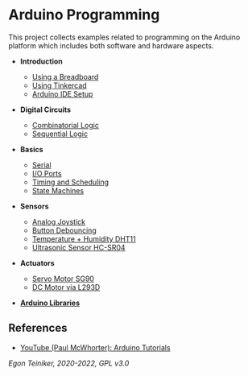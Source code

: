 # Arduino Programming

This project collects examples related to programming on the Arduino platform which
includes both software and hardware aspects.

* **Introduction**
  * [Using a Breadboard](introduction/UsingBreadboard.md)
  * [Using Tinkercad](introduction/UsingTinkercad.md)
  * [Arduino IDE Setup](introduction/ArduinoSetup.md)

* **Digital Circuits**
  * [Combinatorial Logic](digital_circuits/combinatorial-logic)
  * [Sequential Logic](digital_circuits/sequential-logic)

* **Basics**
  * [Serial](basics/uart/serial)
  * [I/O Ports](basics/io-ports)
  * [Timing and Scheduling](basics/timing)
  * [State Machines](basics/state-machines)

* **Sensors**
  * [Analog Joystick](sensors/joystick)
  * [Button Debouncing](sensors/button-debouncing)
  * [Temperature + Humidity DHT11](sensors/dht11)
  * [Ultrasonic Sensor HC-SR04](sensors/hc-sr04)
  
* **Actuators**
  * [Servo Motor SG90](actuators/SG90-ServoMotor)
  * [DC Motor via L293D](actuators/L293-DCMotor)
 
* [**Arduino Libraries**](libraries)

## References
* [YouTube (Paul McWhorter): Arduino Tutorials](tutorials/ArduinoTutorials-McWhorter.md) 

*Egon Teiniker, 2020-2022, GPL v3.0* 
